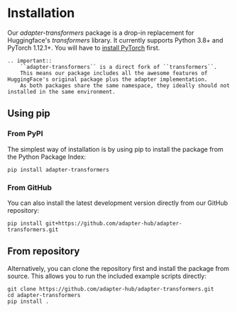 # Installation

Our *adapter-transformers* package is a drop-in replacement for Huggingface's *transformers* library.
It currently supports Python 3.8+ and PyTorch 1.12.1+. You will have to [install PyTorch](https://pytorch.org/get-started/locally/) first. 

```{eval-rst}
.. important::
    ``adapter-transformers`` is a direct fork of ``transformers``.
    This means our package includes all the awesome features of HuggingFace's original package plus the adapter implementation.
    As both packages share the same namespace, they ideally should not installed in the same environment.
```

## Using pip

### From PyPI

The simplest way of installation is by using pip to install the package from the Python Package Index:

```
pip install adapter-transformers
```

### From GitHub

You can also install the latest development version directly from our GitHub repository:

```
pip install git+https://github.com/adapter-hub/adapter-transformers.git
```

## From repository

Alternatively, you can clone the repository first and install the package from source.
This allows you to run the included example scripts directly:

```
git clone https://github.com/adapter-hub/adapter-transformers.git
cd adapter-transformers
pip install .
```
